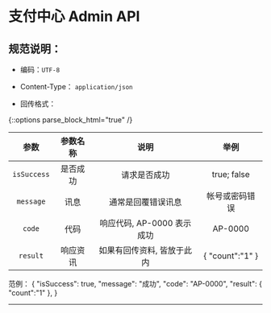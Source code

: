 # 支付中心 Admin API

## 规范说明：

- 编码：`UTF-8`
- Content-Type： `application/json`
  
- 回传格式：

{::options parse_block_html="true" /}

<div>
  
|参数|参数名称|说明|举例|
|:-------------:|:------:|:--------:|:-------:|
| `isSuccess` | 是否成功 | 请求是否成功 | true; false |
| `message` | 讯息 | 通常是回覆错误讯息 | 帐号或密码错误 |
| `code` | 代码 | 响应代码, AP-0000 表示成功 | AP-0000 |
| `result` | 响应资讯 | 如果有回传资料, 皆放于此内 | { "count":"1" } |

范例：
{
 "isSuccess": true,
 "message": "成功",
 "code": "AP-0000",
 "result": { "count":"1" },
}

</div>


---